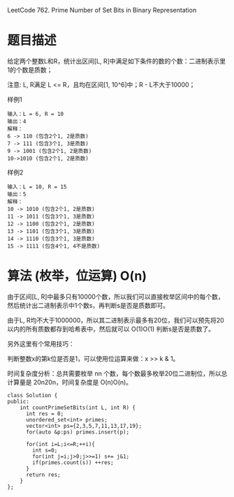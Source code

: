 LeetCode 762. Prime Number of Set Bits in Binary Representation

# 题目描述

给定两个整数L和R，统计出区间[L, R]中满足如下条件的数的个数：二进制表示里1的个数是质数；

注意: L, R满足 L <= R，且均在区间[1, 10^6]中；R - L不大于10000；


样例1
```
输入：L = 6, R = 10
输出：4
解释：
6 -> 110 (包含2个1, 2是质数)
7 -> 111 (包含3个1, 3是质数)
9 -> 1001 (包含2个1, 2是质数)
10->1010 (包含2个1, 2是质数)
```


样例2

```
输入：L = 10, R = 15
输出：5
解释：
10 -> 1010 (包含2个1, 2是质数)
11 -> 1011 (包含3个1, 3是质数)
12 -> 1100 (包含2个1, 2是质数)
13 -> 1101 (包含3个1, 3是质数)
14 -> 1110 (包含3个1, 3是质数)
15 -> 1111 (包含4个1, 4不是质数)
```

# 算法 (枚举，位运算) O(n)

由于区间[L, R]中最多只有10000个数，所以我们可以直接枚举区间中的每个数，然后统计出二进制表示中1个数s，再判断s是否是质数即可。

由于L, R均不大于1000000，所以其二进制表示最多有20位，我们可以预先将20以内的所有质数都存到哈希表中，然后就可以 O(1)O(1) 判断s是否是质数了。

另外这里有个常用技巧：

判断整数x的第k位是否是1，可以使用位运算来做：x >> k & 1。

时间复杂度分析：总共需要枚举 nn 个数，每个数最多枚举20位二进制位，所以总计算量是 20n20n，时间复杂度是 O(n)O(n)。

```
class Solution {
public:
    int countPrimeSetBits(int L, int R) {
      int res = 0;
      unordered_set<int> primes;
      vector<int> ps={2,3,5,7,11,13,17,19};
      for(auto &p:ps) primes.insert(p);
      
      for(int i=L;i<=R;++i){
        int s=0;
        for(int j=i;j>0;j>>=1) s+= j&1;
        if(primes.count(s)) ++res;
      }
      return res;
    }
};
```